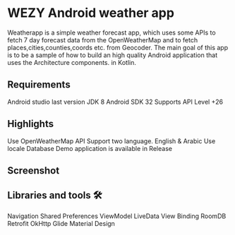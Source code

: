 # WEZY Android weather app

Weatherapp is a simple weather forecast app, which uses some APIs to fetch 7 day forecast data from the OpenWeatherMap and to fetch places,cities,counties,coords etc. from Geocoder. The main goal of this app is to be a sample of how to build an high quality Android application that uses the Architecture components. in Kotlin.
 
## Requirements

Android studio last version
JDK 8
Android SDK 32
Supports API Level +26

## Highlights

Use OpenWeatherMap API
Support two language. English & Arabic
Use locale Database
Demo application is available in Release

## Screenshot



## Libraries and tools 🛠

Navigation
Shared Preferences
ViewModel
LiveData
View Binding
RoomDB
Retrofit
OkHttp
Glide
Material Design
